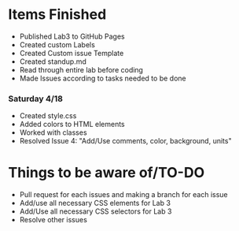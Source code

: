# Items Finished
- Published Lab3 to GitHub Pages
- Created custom Labels
- Created Custom issue Template
- Created standup.md
- Read through entire lab before coding
- Made Issues according to tasks needed to be done

### Saturday 4/18
- Created style.css
- Added colors to HTML elements
- Worked with classes
- Resolved Issue 4: "Add/Use comments, color, background, units"

# Things to be aware of/TO-DO 
- Pull request for each issues and making a branch for each issue
- Add/use all necessary CSS elements for Lab 3 
- Add/Use all necessary CSS selectors for Lab 3
- Resolve other issues